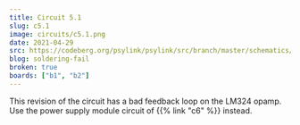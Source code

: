 ```yaml
---
title: Circuit 5.1
slug: c5.1
image: circuits/c5.1.png
date: 2021-04-29
src: https://codeberg.org/psylink/psylink/src/branch/master/schematics/circuit5.1.sch
blog: soldering-fail
broken: true
boards: ["b1", "b2"]
---
```


This revision of the circuit has a bad feedback loop on the LM324 opamp. Use the power supply module circuit of {{% link "c6" %}} instead.
